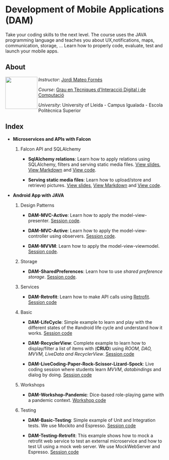 # Development of Mobile Applications (DAM)

Take your coding skills to the next level. The course uses the JAVA programming language and teaches you about UX,notifications, maps, communication, storage, ... Learn how to properly code, evaluate, test and launch your mobile apps.


## About

<img align="left" width="100" height="100" src="https://user-images.githubusercontent.com/61190134/76793662-b6b8bd00-67c5-11ea-83b2-efcc9ed462fc.png">

*Instructor*: [Jordi Mateo Fornés](http:jordimateofornes.com)

*Course*: [Grau en Tècniques d'Interacció Digital i de Computació](http://www.grauinteraccioicomputacio.udl.cat/ca/index.html)

*University*: University of Lleida - Campus Igualada - Escola Politècnica Superior

## Index

* **Microservices and APIs with Falcon**

  1. Falcon API and SQLAlchemy
     * **SqlAlchemy relations**: Learn how to apply relations using SQLAlchemy, filters and serving static media files. [View slides](https://github.com/JordiMateoUdL/Development-of-Mobile-Applications/blob/master/sources/slides/AMD_vl15.pdf), [View Markdown](https://github.com/JordiMateoUdL/Development-of-Mobile-Applications/blob/master/sources/course/vl15.md) and [View code](https://github.com/JordiMateoUdL/DAM-Core).
  
     * **Serving static media files**: Learn how to upload/store and retrieve) pictures. [View slides](https://github.com/JordiMateoUdL/Development-of-Mobile-Applications/blob/master/sources/slides/AMD_vl14.pdf), [View Markdown](https://github.com/JordiMateoUdL/Development-of-Mobile-Applications/blob/master/sources/course/vl14.md) and [View code](https://github.com/JordiMateoUdL/DAM-Core).
  
* **Android App with JAVA**

  1. Design Patterns

     * **DAM-MVC-Active**: Learn how to apply the model-view-presenter. [Session code](https://github.com/JordiMateoUdL/DAM-MVP).

     * **DAM-MVC-Active**: Learn how to apply the model-view-controller using observers. [Session code](https://github.com/JordiMateoUdL/DAM-MVC-Active).

     * **DAM-MVVM**: Learn how to apply the model-view-viewmodel. [Session code](https://github.com/JordiMateoUdL/DAM-MVVM).

  2. Storage

     * **DAM-SharedPreferences**: Learn how to use _shared preference storage_. [Session code](https://github.com/JordiMateoUdL/DAM-SharedPreferences).

  3. Services

     * **DAM-Retrofit**: Learn how to make API calls using [Retrofit](https://square.github.io/retrofit/). [Session code](https://github.com/JordiMateoUdL/DAM-Retrofit)

  4. Basic

     * **DAM-LifeCycle**: Simple example to learn and play with the different states of the #android life cycle and understand how it works. [Session code](https://github.com/JordiMateoUdL/DAM-AgeApp-LifeCycle)

     * **DAM-RecyclerView**: Complete example to learn how to display/filter a list of items with (**CRUD**) using _ROOM, DAO, MVVM, LiveData and RecyclerView_. [Session code](https://github.com/JordiMateoUdL/DAM-RecyclerView)

     * **DAM-LiveCoding-Paper-Rock-Scissor-Lizard-Spock**: Live coding session where students learn _MVVM_, _databindings_ and dialog by doing. [Session code](https://github.com/JordiMateoUdL/DAM-LiveCoding-Paper-Rock-Scissor-Lizard-Spock)

  5. Workshops

     * **DAM-Workshop-Pandemic**: Dice-based role-playing game with a pandemic context. [Workshop code](https://github.com/JordiMateoUdL/DAM-Workshop-Pandemic)

  6. Testing

     * **DAM-Basic-Testing**: Simple example of Unit and Integration tests. We use Mockito and Espresso. [Session code](https://github.com/JordiMateoUdL/DAM-Testing-UI)

     * **DAM-Testing-Retrofit**: This example shows how to mock a retrofit web service to test an external microservice and how to test UI using a mock web server. We use MockWebServer and Espresso. [Session code]()
